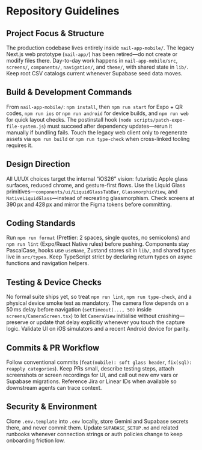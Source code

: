# Repository Guidelines

## Project Focus & Structure
The production codebase lives entirely inside `nail-app-mobile/`. The legacy Next.js web prototype (`nail-app/`) has been retired—do not create or modify files there. Day-to-day work happens in `nail-app-mobile/src`, `screens/`, `components/`, `navigation/`, and `theme/`, with shared state in `lib/`. Keep root CSV catalogs current whenever Supabase seed data moves.

## Build & Development Commands
From `nail-app-mobile/`: `npm install`, then `npm run start` for Expo + QR codes, `npm run ios` or `npm run android` for device builds, and `npm run web` for quick layout checks. The postinstall hook (`node scripts/patch-expo-file-system.js`) must succeed after dependency updates—rerun it manually if bundling fails. Touch the legacy web client only to regenerate assets via `npm run build` or `npm run type-check` when cross-linked tooling requires it.

## Design Direction
All UI/UX choices target the internal “iOS26” vision: futuristic Apple glass surfaces, reduced chrome, and gesture-first flows. Use the Liquid Glass primitives—`components/ui/LiquidGlassTabBar`, `GlassmorphicView`, and `NativeLiquidGlass`—instead of recreating glassmorphism. Check screens at 390 px and 428 px and mirror the Figma tokens before committing.

## Coding Standards
Run `npm run format` (Prettier: 2 spaces, single quotes, no semicolons) and `npm run lint` (Expo/React Native rules) before pushing. Components stay PascalCase, hooks use `useName`, Zustand stores sit in `lib/`, and shared types live in `src/types`. Keep TypeScript strict by declaring return types on async functions and navigation helpers.

## Testing & Device Checks
No formal suite ships yet, so treat `npm run lint`, `npm run type-check`, and a physical device smoke test as mandatory. The camera flow depends on a 50 ms delay before navigation (`setTimeout(..., 50)` inside `screens/CameraScreen.tsx`) to let `CameraView` initialise without crashing—preserve or update that delay explicitly whenever you touch the capture logic. Validate UI on iOS simulators and a recent Android device for parity.

## Commits & PR Workflow
Follow conventional commits (`feat(mobile): soft glass header`, `fix(sql): reapply categories`). Keep PRs small, describe testing steps, attach screenshots or screen recordings for UI, and call out new env vars or Supabase migrations. Reference Jira or Linear IDs when available so downstream agents can trace context.

## Security & Environment
Clone `.env.template` into `.env` locally, store Gemini and Supabase secrets there, and never commit them. Update `SUPABASE_SETUP.md` and related runbooks whenever connection strings or auth policies change to keep onboarding friction low.
